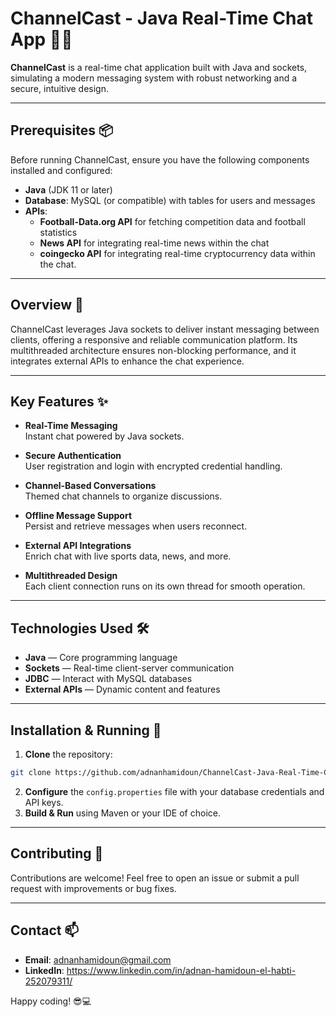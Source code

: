 # ChannelCast - Java Real-Time Chat App 🚀💬

**ChannelCast** is a real-time chat application built with Java and sockets, simulating a modern messaging system with robust networking and a secure, intuitive design.

---

## Prerequisites 📦

Before running ChannelCast, ensure you have the following components installed and configured:

- **Java** (JDK 11 or later)
- **Database**: MySQL (or compatible) with tables for users and messages
- **APIs**:
  - **Football-Data.org API** for fetching competition data and football statistics
  - **News API** for integrating real-time news within the chat
  - **coingecko API** for integrating real-time cryptocurrency data within the chat.

---

## Overview 📖

ChannelCast leverages Java sockets to deliver instant messaging between clients, offering a responsive and reliable communication platform. Its multithreaded architecture ensures non-blocking performance, and it integrates external APIs to enhance the chat experience.

---

## Key Features ✨

- **Real-Time Messaging**  
  Instant chat powered by Java sockets.

- **Secure Authentication**  
  User registration and login with encrypted credential handling.

- **Channel-Based Conversations**  
  Themed chat channels to organize discussions.

- **Offline Message Support**  
  Persist and retrieve messages when users reconnect.

- **External API Integrations**  
  Enrich chat with live sports data, news, and more.

- **Multithreaded Design**  
  Each client connection runs on its own thread for smooth operation.

---

## Technologies Used 🛠️

- **Java** — Core programming language
- **Sockets** — Real-time client-server communication
- **JDBC** — Interact with MySQL databases
- **External APIs** — Dynamic content and features

---

## Installation & Running 🚀

1. **Clone** the repository:
  ```bash
  git clone https://github.com/adnanhamidoun/ChannelCast-Java-Real-Time-Chat-App.git
  ```
2. **Configure** the `config.properties` file with your database credentials and API keys.
3. **Build & Run** using Maven or your IDE of choice.

---

## Contributing 🤝

Contributions are welcome! Feel free to open an issue or submit a pull request with improvements or bug fixes.

---

## Contact 📫

- **Email**: adnanhamidoun@gmail.com  
- **LinkedIn**: https://www.linkedin.com/in/adnan-hamidoun-el-habti-252079311/

Happy coding! 😎💻

